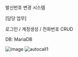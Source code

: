 발신번호 변경 시스템

[담당 업무]

로그인 / 계정생성 / 전화번호 CRUD

DB: MariaDB

![image](https://github.com/SangminLee91/Autocall/assets/122711330/6c7b0d87-68bf-4422-b55b-a1f7b3d18501)
![autocall1](https://github.com/SangminLee91/Autocall/assets/122711330/2a464f92-a8ef-42eb-afd1-58301a343e0e)

